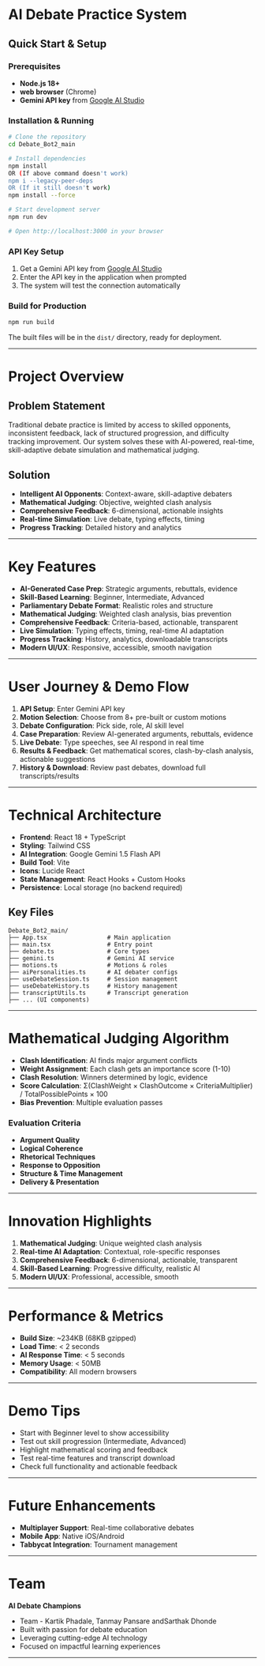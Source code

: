 # AI Debate Practice System

## Quick Start & Setup

### Prerequisites
- **Node.js 18+**
- **web browser** (Chrome)
- **Gemini API key** from [Google AI Studio](https://makersuite.google.com/app/apikey)

### Installation & Running
```bash
# Clone the repository
cd Debate_Bot2_main

# Install dependencies
npm install
OR (If above command doesn't work)
npm i --legacy-peer-deps
OR (If it still doesn't work)
npm install --force

# Start development server
npm run dev

# Open http://localhost:3000 in your browser
```

### API Key Setup
1. Get a Gemini API key from [Google AI Studio](https://makersuite.google.com/app/apikey)
2. Enter the API key in the application when prompted
3. The system will test the connection automatically

### Build for Production
```bash
npm run build
```
The built files will be in the `dist/` directory, ready for deployment.

---

# Project Overview

## Problem Statement
Traditional debate practice is limited by access to skilled opponents, inconsistent feedback, lack of structured progression, and difficulty tracking improvement. Our system solves these with AI-powered, real-time, skill-adaptive debate simulation and mathematical judging.

## Solution
- **Intelligent AI Opponents**: Context-aware, skill-adaptive debaters
- **Mathematical Judging**: Objective, weighted clash analysis
- **Comprehensive Feedback**: 6-dimensional, actionable insights
- **Real-time Simulation**: Live debate, typing effects, timing
- **Progress Tracking**: Detailed history and analytics

---

# Key Features

- **AI-Generated Case Prep**: Strategic arguments, rebuttals, evidence
- **Skill-Based Learning**: Beginner, Intermediate, Advanced
- **Parliamentary Debate Format**: Realistic roles and structure
- **Mathematical Judging**: Weighted clash analysis, bias prevention
- **Comprehensive Feedback**: Criteria-based, actionable, transparent
- **Live Simulation**: Typing effects, timing, real-time AI adaptation
- **Progress Tracking**: History, analytics, downloadable transcripts
- **Modern UI/UX**: Responsive, accessible, smooth navigation

---

# User Journey & Demo Flow

1. **API Setup**: Enter Gemini API key
2. **Motion Selection**: Choose from 8+ pre-built or custom motions
3. **Debate Configuration**: Pick side, role, AI skill level
4. **Case Preparation**: Review AI-generated arguments, rebuttals, evidence
5. **Live Debate**: Type speeches, see AI respond in real time
6. **Results & Feedback**: Get mathematical scores, clash-by-clash analysis, actionable suggestions
7. **History & Download**: Review past debates, download full transcripts/results

---

# Technical Architecture

- **Frontend**: React 18 + TypeScript
- **Styling**: Tailwind CSS
- **AI Integration**: Google Gemini 1.5 Flash API
- **Build Tool**: Vite
- **Icons**: Lucide React
- **State Management**: React Hooks + Custom Hooks
- **Persistence**: Local storage (no backend required)

## Key Files
```
Debate_Bot2_main/
├── App.tsx                 # Main application
├── main.tsx                # Entry point
├── debate.ts               # Core types
├── gemini.ts               # Gemini AI service
├── motions.ts              # Motions & roles
├── aiPersonalities.ts      # AI debater configs
├── useDebateSession.ts     # Session management
├── useDebateHistory.ts     # History management
├── transcriptUtils.ts      # Transcript generation
├── ... (UI components)
```

---

# Mathematical Judging Algorithm

- **Clash Identification**: AI finds major argument conflicts
- **Weight Assignment**: Each clash gets an importance score (1-10)
- **Clash Resolution**: Winners determined by logic, evidence
- **Score Calculation**: Σ(ClashWeight × ClashOutcome × CriteriaMultiplier) / TotalPossiblePoints × 100
- **Bias Prevention**: Multiple evaluation passes

### Evaluation Criteria
- **Argument Quality** 
- **Logical Coherence**
- **Rhetorical Techniques**
- **Response to Opposition** 
- **Structure & Time Management**
- **Delivery & Presentation**

---

# Innovation Highlights

1. **Mathematical Judging**: Unique weighted clash analysis
2. **Real-time AI Adaptation**: Contextual, role-specific responses
3. **Comprehensive Feedback**: 6-dimensional, actionable, transparent
4. **Skill-Based Learning**: Progressive difficulty, realistic AI
5. **Modern UI/UX**: Professional, accessible, smooth

---

# Performance & Metrics
- **Build Size**: ~234KB (68KB gzipped)
- **Load Time**: < 2 seconds
- **AI Response Time**: < 5 seconds
- **Memory Usage**: < 50MB
- **Compatibility**: All modern browsers

---

# Demo Tips
- Start with Beginner level to show accessibility
- Test out skill progression (Intermediate, Advanced)
- Highlight mathematical scoring and feedback
- Test real-time features and transcript download
- Check full functionality and actionable feedback

---

# Future Enhancements
- **Multiplayer Support**: Real-time collaborative debates
- **Mobile App**: Native iOS/Android
- **Tabbycat Integration**: Tournament management

---

# Team
**AI Debate Champions**
- Team - Kartik Phadale, Tanmay Pansare andSarthak Dhonde
- Built with passion for debate education
- Leveraging cutting-edge AI technology
- Focused on impactful learning experiences

---
